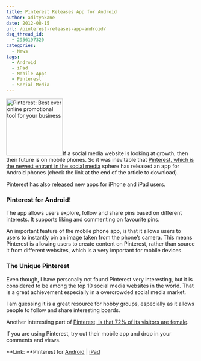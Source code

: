 ```yaml
---
title: Pinterest Releases App for Android
author: adityakane
date: 2012-08-15
url: /pinterest-releases-app-android/
dsq_thread_id:
  - 2956197320
categories:
  - News
tags:
  - Android
  - iPad
  - Mobile Apps
  - Pinterest
  - Social Media
---
```

[<img class="alignright  wp-image-56378" title="Pinterest: Best ever online promotional tool for your business" src="http://cdn.devilsworkshop.org/files/2012/03/30-Resources-Tips-and-Tricks-to-Marketing-your-Business-on-Pinterest.jpg" alt="Pinterest: Best ever online promotional tool for your business" width="150" height="150" />][1]If a social media website is looking at growth, then their future is on mobile phones. So it was inevitable that [Pinterest, which is the newest entrant in the social media][2] sphere has released an app for Android phones (check the link at the end of the article to download).

Pinterest has also <a href="http://blog.pinterest.com/post/29392054155/introducing-pinterest-for-android-ipad-and-iphone" onclick="_gaq.push(['_trackEvent', 'outbound-article', 'http://blog.pinterest.com/post/29392054155/introducing-pinterest-for-android-ipad-and-iphone', 'released']);" >released</a> new apps for iPhone and iPad users.

### Pinterest for Android!

The app allows users explore, follow and share pins based on different interests. It supports liking and commenting on favourite pins.

An important feature of the mobile phone app, is that it allows users to users to instantly pin an image taken from the phone’s camera. This means Pinterest is allowing users to create content on Pinterest, rather than source it from different websites, which is a very important for mobile devices.

### The Unique Pinterest

Even though, I have personally not found Pinterest very interesting, but it is considered to be among the top 10 social media websites in the world. That is a great achievement especially in a overcrowded social media market.

I am guessing it is a great resource for hobby groups, especially as it allows people to follow and share interesting boards.

Another interesting part of [Pinterest, is that 72% of its visitors are female][3].

If you are using Pinterest, try out their mobile app and drop in your comments and views.

**Link: **Pinterest for <a href="https://play.google.com/store/apps/details?id=com.pinterest" onclick="_gaq.push(['_trackEvent', 'outbound-article', 'https://play.google.com/store/apps/details?id=com.pinterest', 'Android']);" >Android</a> | <a href="http://itunes.apple.com/us/app/pinterest/id429047995?mt=8" onclick="_gaq.push(['_trackEvent', 'outbound-article', 'http://itunes.apple.com/us/app/pinterest/id429047995?mt=8', 'iPad']);" >iPad</a>

 [1]: http://cdn.devilsworkshop.org/files/2012/03/30-Resources-Tips-and-Tricks-to-Marketing-your-Business-on-Pinterest.jpg
 [2]: http://devilsworkshop.org/pinterest-brands-review/ "Pinterest - A potential Goldmind for Brands"
 [3]: http://devilsworkshop.org/infographic-gender-balance-social-networking-websites/ "Infographic - Gender Balance on Social Networking Websites"
